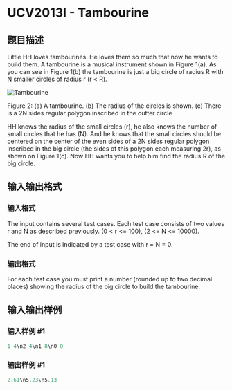 # UCV2013I - Tambourine

## 题目描述

Little HH loves tambourines. He loves them so much that now he wants to build them. A tambourine is a musical instrument shown in Figure 1(a). As you can see in Figure 1(b) the tambourine is just a big circle of radius R with N smaller circles of radius r (r < R).

![Tambourine](https://cdn.luogu.com.cn/upload/vjudge_pic/SP15437/b80c3a56d196076e0c46b45daaa9eb61b5a0373c.png)

Figure 2: (a) A tambourine. (b) The radius of the circles is shown. (c) There is a 2N sides regular polygon inscribed in the outter circle

HH knows the radius of the small circles (r), he also knows the number of small circles that he has (N). And he knows that the small circles should be centered on the center of the even sides of a 2N sides regular polygon inscribed in the big circle (the sides of this polygon each measuring 2r), as shown on Figure 1(c). Now HH wants you to help him find the radius R of the big circle.

## 输入输出格式

### 输入格式

The input contains several test cases. Each test case consists of two values r and N as described previously. (0 < r <= 100), (2 <= N <= 10000).

The end of input is indicated by a test case with r = N = 0.

### 输出格式

For each test case you must print a number (rounded up to two decimal places) showing the radius of the big circle to build the tambourine.

## 输入输出样例

### 输入样例 #1

```cpp
1 4\n2 4\n1 8\n0 0
```


### 输出样例 #1

```cpp
2.61\n5.23\n5.13
```


